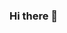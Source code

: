 ### Hi there 👋

<!--
**Rushabh1134/Rushabh1134** is a ✨ _special_ ✨ repository because its `README.md` (this file) appears on your GitHub profile.
![Rushabh1134's Stats](https://github-readme-stats.vercel.app/api?username=Rushabh1134&theme=dracula&show_icons=true&hide_border=true&count_private=true)
Here are some ideas to get you started:

- 🔭 I’m currently working on ...
- 🌱 I’m currently learning ...
- 👯 I’m looking to collaborate on ...
- 🤔 I’m looking for help with ...
- 💬 Ask me about ...
- 📫 How to reach me: ...
- 😄 Pronouns: ...
- ⚡ Fun fact: ...
-->
